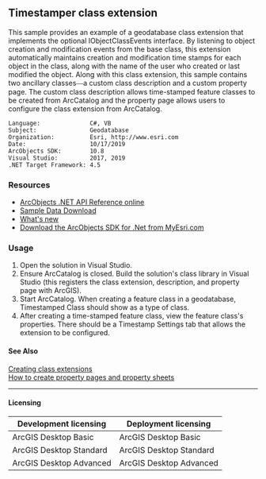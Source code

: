 ## Timestamper class extension

This sample provides an example of a geodatabase class extension that implements the optional IObjectClassEvents interface. By listening to object creation and modification events from the base class, this extension automatically maintains creation and modification time stamps for each object in the class, along with the name of the user who created or last modified the object. Along with this class extension, this sample contains two ancillary classes<font face="Verdana" xmlns="http://www.w3.org/1999/xhtml">—</font>a custom class description and a custom property page. The custom class description allows time-stamped feature classes to be created from ArcCatalog and the property page allows users to configure the class extension from ArcCatalog.  


<!-- TODO: Fill this section below with metadata about this sample-->
```
Language:              C#, VB
Subject:               Geodatabase
Organization:          Esri, http://www.esri.com
Date:                  10/17/2019
ArcObjects SDK:        10.8
Visual Studio:         2017, 2019
.NET Target Framework: 4.5
```

### Resources

* [ArcObjects .NET API Reference online](http://desktop.arcgis.com/en/arcobjects/latest/net/webframe.htm)  
* [Sample Data Download](../../releases)  
* [What's new](http://desktop.arcgis.com/en/arcobjects/latest/net/webframe.htm#91cabc68-2271-400a-8ff9-c7fb25108546.htm)  
* [Download the ArcObjects SDK for .Net from MyEsri.com](https://my.esri.com/)  

### Usage
1. Open the solution in Visual Studio.  
1. Ensure ArcCatalog is closed. Build the solution's class library in Visual Studio (this registers the class extension, description, and property page with ArcGIS).  
1. Start ArcCatalog. When creating a feature class in a geodatabase, Timestamped Class should show as a type of class.  
1. After creating a time-stamped feature class, view the feature class's properties. There should be a Timestamp Settings tab that allows the extension to be configured.  







#### See Also  
[Creating class extensions](http://desktop.arcgis.com/search/?q=Creating%20class%20extensions&p=0&language=en&product=arcobjects-sdk-dotnet&version=&n=15&collection=help)  
[How to create property pages and property sheets](http://desktop.arcgis.com/search/?q=How%20to%20create%20property%20pages%20and%20property%20sheets&p=0&language=en&product=arcobjects-sdk-dotnet&version=&n=15&collection=help)  


---------------------------------

#### Licensing  
| Development licensing | Deployment licensing | 
| ------------- | ------------- | 
| ArcGIS Desktop Basic | ArcGIS Desktop Basic |  
| ArcGIS Desktop Standard | ArcGIS Desktop Standard |  
| ArcGIS Desktop Advanced | ArcGIS Desktop Advanced |  



